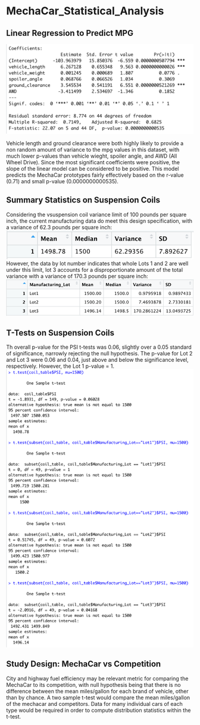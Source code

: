 # MechaCar_Statistical_Analysis

## Linear Regression to Predict MPG

![Linear_Regression_Summary](Linear_Regression_Summary.png)

Vehicle length and ground clearance were both highly likely to provide a non random amount of variance to the mpg values in this dataset, with much lower p-values than vehicle wieght, spoiler angle, and AWD (All Wheel Drive). Since the most significant coefficients were positive, the slope of the linear model can be considered to be positive. This model predicts the MechaCar prototypes fairly effectively based on the r-value (0.71) and small p-value (0.0000000000535).

## Summary Statistics on Suspension Coils

Considering the vsuspension coil variance limit of 100 pounds per square inch, the current manufacturing data do meet this design specification, with a variance of 62.3 pounds per square inch:
![Total_Summary](Total_Summary.png)
However, the data by lot number indicates that whole Lots 1 and 2 are well under this limit, lot 3 accounts for a disproportionate amount of the total variance with a variance of 170.3 pounds per square inch: 
![Lot_Summary](Lot_Summary.png)

## T-Tests on Suspension Coils

Th overall p-value for the PSI t-tests was 0.06, slightly over a 0.05 standard of significance, narrowly rejecting the null hypothesis. The p-value for Lot 2 and Lot 3 were 0.06 and 0.04, just above and below the significance level, respectively. However, the Lot 1 p-value = 1.
![ttests](ttest.png)

## Study Design: MechaCar vs Competition

City and highway fuel efficiency may be relevant metric for comparing the MechaCar to its competition, with null hypothesis being that there is no difference between the mean miles/gallon for each brand of vehicle, other than by chance. A two sample t-test would compare the mean miles/gallon of the mechacar and competitors. Data for many individual cars of each type would be required in order to compute distribution statistics within the t-test. 


